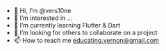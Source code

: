 - 👋 Hi, I’m @vers10ne
- 👀 I’m interested in ...
- 🌱 I’m currently learning Flutter & Dart
- 💞️ I’m looking for others to collaborate on a project
- 📫 How to reach me educating.vernon@gmail.com

<!---
vers10ne/vers10ne is a ✨ special ✨ repository because its `README.md` (this file) appears on your GitHub profile.
You can click the Preview link to take a look at your changes.
--->
